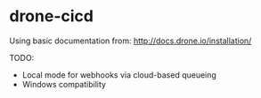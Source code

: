 # drone-cicd

Using basic documentation from: http://docs.drone.io/installation/

TODO:
* Local mode for webhooks via cloud-based queueing
* Windows compatibility
